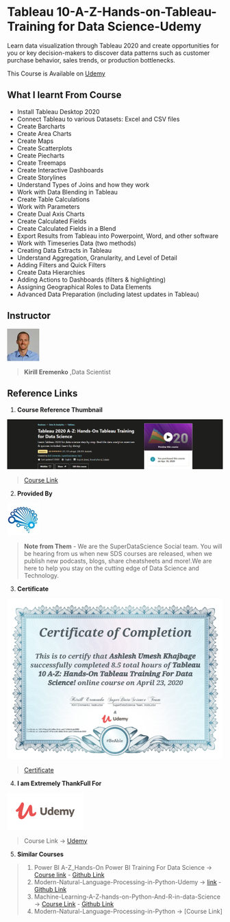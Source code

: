 # Tableau 10-A-Z-Hands-on-Tableau-Training for Data Science-Udemy
 Learn data visualization through Tableau 2020 and create opportunities for you or key decision-makers to discover data patterns such as customer purchase behavior, sales trends, or production bottlenecks.
 
 This Course is Available on [Udemy](https://www.udemy.com/share/101WbsBUEecFdWRnQ=/)

## What I learnt From Course
* Install Tableau Desktop 2020
* Connect Tableau to various Datasets: Excel and CSV files
* Create Barcharts
* Create Area Charts
* Create Maps
* Create Scatterplots
* Create Piecharts
* Create Treemaps
* Create Interactive Dashboards
* Create Storylines
* Understand Types of Joins and how they work
* Work with Data Blending in Tableau
* Create Table Calculations
* Work with Parameters
* Create Dual Axis Charts
* Create Calculated Fields
* Create Calculated Fields in a Blend
* Export Results from Tableau into Powerpoint, Word, and other software
* Work with Timeseries Data (two methods)
* Creating Data Extracts in Tableau
* Understand Aggregation, Granularity, and Level of Detail
* Adding Filters and Quick Filters
* Create Data Hierarchies
* Adding Actions to Dashboards (filters & highlighting)
* Assigning Geographical Roles to Data Elements
* Advanced Data Preparation (including latest updates in Tableau)

## Instructor

![Kirill Eremenko](https://github.com/Ashleshk/Machine-Learning-Data-Science-Deep-Learning/blob/master/Tableau/resource/kiril.jpg)

> **Kirill Eremenko** ,Data Scientist

## Reference Links
1. **Course Reference Thumbnail**

![Course Description](https://github.com/Ashleshk/Machine-Learning-Data-Science-Deep-Learning/blob/master/Tableau/resource/Description.PNG)

> [Course Link](https://www.udemy.com/share/101WbsBUEecFdWRnQ=/)

2. **Provided By**

![Super Data Science Team](https://github.com/Ashleshk/Machine-Learning-Data-Science-Deep-Learning/blob/master/Tableau/resource/27129696_acc1.jpg)

> **Note from Them** - We are the SuperDataScience Social team. You will be hearing from us when new SDS courses are released, when we publish new podcasts, blogs, share cheatsheets and more!.We are here to help you stay on the cutting edge of Data Science and Technology. 

3. **Certificate**

![Certificate](https://github.com/Ashleshk/Machine-Learning-Data-Science-Deep-Learning/blob/master/Tableau/resource/Certificate.PNG)

> [Certificate](https://www.udemy.com/certificate/UC-47decefd-dd8a-48cb-aab7-24bb8ede3998/)

4. **I am Extremely ThankFull For**

![Udemy](https://github.com/Ashleshk/Machine-Learning-Data-Science-Deep-Learning/blob/master/Tableau/resource/Udemy.PNG)

> Course Link -> [Udemy](https://www.udemy.com/share/101WbsBUEecFdWRnQ=/)

5. **Similar Courses**

> 1. Power BI A-Z_Hands-On Power BI Training For Data Science -> [Course link](https://www.udemy.com/share/101WGaBUEecFdWRnQ=/) - [Github Link](https://github.com/Ashleshk/Power-BI-A-Z-Hands-On-Power-BI-Training-For-Data-Science-Udemy)
> 2. Modern-Natural-Language-Processing-in-Python-Udemy -> [link](https://www.udemy.com/share/102fxSBUEecFdWRnQ=/) - [Github Link](https://github.com/Ashleshk/Modern-Natural-Language-Processing-in-Python-Udemy)
> 3. Machine-Learning-A-Z-hands-on-Python-And-R-in-data-Science -> [Course Link](https://www.udemy.com/course/machinelearning/) - [Github Link](https://github.com/Ashleshk/Machine-Learning-A-Z-hands-on-Python-And-R-in-data-Science)
 > 4. Modern-Natural-Language-Processing-in-Python -> [Course Link]